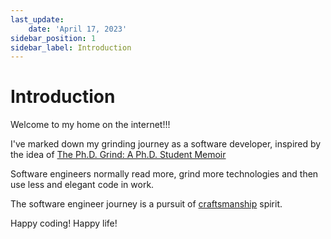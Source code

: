 ```yaml
---
last_update:
    date: 'April 17, 2023'
sidebar_position: 1
sidebar_label: Introduction
---
```


# Introduction

Welcome to my home on the internet!!!

I've marked down my grinding journey as a software developer,
inspired by the idea of [The Ph.D. Grind: A Ph.D. Student Memoir](https://www.goodreads.com/en/book/show/15731248-the-ph-d-grind)

Software engineers normally read more, grind more technologies and then use less and elegant code in work.

The software engineer journey is a pursuit of
[craftsmanship](https://manifesto.softwarecraftsmanship.org/) spirit.

Happy coding! Happy life!
